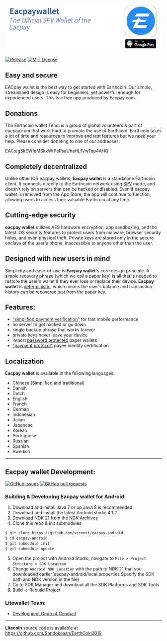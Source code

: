 [![Eacpay wallet](/images/header-android.png)](https://play.google.com/store/apps/details?id=com.loafwallet&hl=en_US)
======================
[![Release](https://img.shields.io/github/v/release/litecoin-foundation/loafwallet-android?style=plastic)](https://img.shields.io/github/v/release/litecoin-foundation/loafwallet-android) 
[![MIT License](https://img.shields.io/github/license/litecoin-foundation/loafwallet-android?style=plastic)](https://img.shields.io/github/license/litecoin-foundation/loafwallet-android?style=plastic)

## Easy and secure
EACpay wallet is the best way to get started with Earthcoin. Our simple, streamlined design is easy for beginners, yet powerful enough for experienced users. This is a free app produced by Eacpay.com.
 
## Donations
The Earthcoin wallet Team is a group of global volunteers & part of eacpay.com that work hard to promote the use of Earthcoin. Earthcoin takes a lot of time and resources to improve and test features but we need your help.  Please consider donating to one of our addresses:

EAC:egSkEWfeMSkkWtPePsaUhaHLfVwTep4AHQ

## Completely decentralized

Unlike other iOS eacpay wallets, **Eacpay wallet** is a standalone Earthcoin client. It connects directly to the Earthcoin network using [SPV](https://en.bitcoin.it/wiki/Thin_Client_Security#Header-Only_Clients) mode, and doesn't rely on servers that can be hacked or disabled. Even if eacpay wallet is removed from the App Store, the app will continue to function, allowing users to access their valuable Earthcoin at any time.

## Cutting-edge security

**eacpay wallet** utilizes AES hardware encryption, app sandboxing, and the latest iOS security features to protect users from malware, browser security holes, and even physical theft. Private keys are stored only in the secure enclave of the user's phone, inaccessible to anyone other than the user.

## Designed with new users in mind

Simplicity and ease-of-use is **Eacpay wallet**'s core design principle. A simple recovery phrase (which we call a paper key) is all that is needed to restore the user's wallet if they ever lose or replace their device. **Eacpay wallet** is [deterministic](https://github.com/bitcoin/bips/blob/master/bip-0032.mediawiki), which means the user's balance and transaction history can be recovered just from the paper key.

## Features:

- ["simplified payment verification"](https://github.com/bitcoin/bips/blob/master/bip-0037.mediawiki) for fast mobile performance
- no server to get hacked or go down
- single backup phrase that works forever
- private keys never leave your device
- import [password protected](https://github.com/bitcoin/bips/blob/master/bip-0038.mediawiki) paper wallets
- ["payment protocol"](https://github.com/bitcoin/bips/blob/master/bip-0070.mediawiki) payee identity certification


## Localization

**Eacpay wallet** is available in the following languages:

- Chinese (Simplified and traditional)
- Danish
- Dutch
- English
- French
- German
- Indonesian
- Italian
- Japanese
- Korean
- Portuguese
- Russian
- Spanish
- Swedish

---
## Eacpay wallet Development:
[![GitHub issues](https://img.shields.io/github/issues/litecoin-foundation/loafwallet-android?style=plastic)](https://github.com/litecoin-foundation/loafwallet-android/issues)
[![GitHub pull requests](https://img.shields.io/github/issues-pr/litecoin-foundation/loafwallet-android?color=00ff00&style=plastic)](https://github.com/litecoin-foundation/loafwallet-android/pulls)

### Building & Developing Eacpay wallet for Android: 

1. Download and install Java 7 or up,Java 8 is recommended
2. Download and install the latest Android studio 4.1.2
3. Download NDK 21 from the [NDK Archives](https://developer.android.com/ndk/downloads/older_releases.html)
4. Clone this repo & init submodules
```bash
$ git clone https://github.com/vcexnet/eacpay-android
$ cd eacpay-android
$ git submodule init
$ git submodule update
```
5. Open the project with Android Studio, navigate to `File > Project Structure > SDK Location`
6. Change `Android NDK Location` with the path to NDK 21 that you downloaded earlier(eacpay-android/local.properties Specify the SDK path and NDK version in the file)
7. Go to SDK Manager and download all the SDK Platforms and SDK Tools
9. Build -> Rebuild Project

### Litewallet Team:
* [Development Code of Conduct](https://github.com/vcexnet/eacpaywallet/blob/master/DEVELOPMENT.md)
---
**Litecoin** source code is available at https://github.com/Sandokaaan/EarthCoin2019

